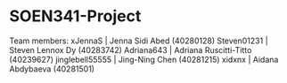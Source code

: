 # SOEN341-Project

Team members:
xJennaS | Jenna Sidi Abed (40280128) 
Steven01231 | Steven Lennox Dy (40283742)
Adriana643 | Adriana Ruscitti-Titto (40239627)
jinglebell55555 | Jing-Ning Chen (40281215)
xidxnx  | Aidana Abdybaeva (40281501)
